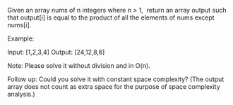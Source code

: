 Given an array nums of n integers where n &gt; 1, &nbsp;return an array output such that output[i] is equal to the product of all the elements of nums except nums[i].

Example:


Input:  [1,2,3,4]
Output: [24,12,8,6]


Note: Please solve it without division and in O(n).

Follow up:
Could you solve it with constant space complexity? (The output array does not count as extra space for the purpose of space complexity analysis.)
